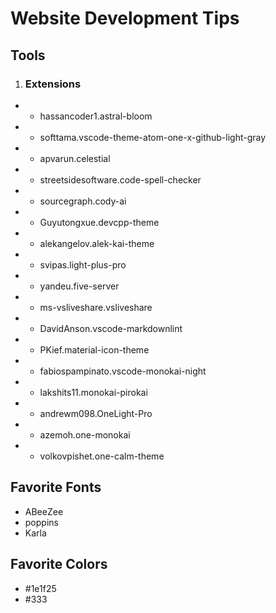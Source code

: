 # Website Development Tips

## Tools

1. ### Extensions

- - hassancoder1.astral-bloom
- - softtama.vscode-theme-atom-one-x-github-light-gray
- - apvarun.celestial
- - streetsidesoftware.code-spell-checker
- - sourcegraph.cody-ai
- - Guyutongxue.devcpp-theme
- - alekangelov.alek-kai-theme
- - svipas.light-plus-pro
- - yandeu.five-server
- - ms-vsliveshare.vsliveshare
- - DavidAnson.vscode-markdownlint
- - PKief.material-icon-theme
- - fabiospampinato.vscode-monokai-night
- - lakshits11.monokai-pirokai
- - andrewm098.OneLight-Pro
- - azemoh.one-monokai
- - volkovpishet.one-calm-theme

## Favorite Fonts

- ABeeZee
- poppins
- Karla

## Favorite Colors

- #1e1f25
- #333
